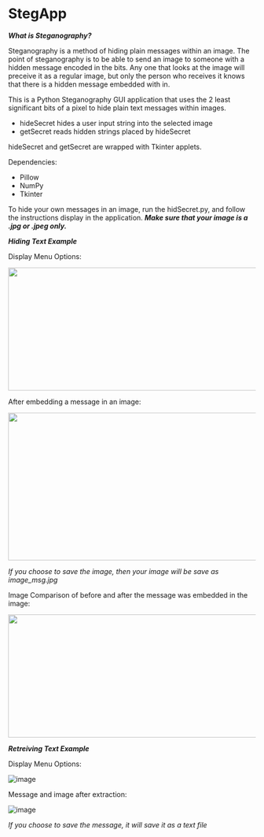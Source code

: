 # StegApp

**_What is Steganography?_**

Steganography is a method of hiding plain messages within an image. The point of steganography is to be able to send an image to someone with a hidden message encoded in the bits. Any one that looks at the image will preceive it as a regular image, but only the person who receives it knows that there is a hidden message embedded with in.

This is a Python Steganography GUI application that uses the 2 least significant bits of a pixel to hide plain text messages within images.

  - hideSecret hides a user input string into the selected image
  - getSecret reads hidden strings placed by hideSecret

hideSecret and getSecret are wrapped with Tkinter applets. 

Dependencies:

  - Pillow
  - NumPy
  - Tkinter

To hide your own messages in an image, run the hidSecret.py, and follow the instructions display in the application. _**Make sure that your image is a .jpg or .jpeg only.**_

**_Hiding Text Example_**

Display Menu Options:

<img src="https://user-images.githubusercontent.com/85080576/149425451-7f3585e7-ac75-40fe-a918-329524272d2c.png" width="600" height="250" />

After embedding a message in an image:

<img src="https://user-images.githubusercontent.com/85080576/149426114-27921ff4-227a-4fe9-9ac2-ce07d78d1989.png" width="600" height="300" />

_If you choose to save the image, then your image will be save as image_msg.jpg_

Image Comparison of before and after the message was embedded in the image:

<img src="https://user-images.githubusercontent.com/85080576/149428273-d90cfbe7-e99b-4466-83af-d7792db3cf6e.png" width="600" height="250" />



**_Retreiving Text Example_**

Display Menu Options:

![image](https://user-images.githubusercontent.com/85080576/149437904-2cc15db8-0c9f-4b45-a687-8b5e10e6dca8.png)

Message and image after extraction:

![image](https://user-images.githubusercontent.com/85080576/149443994-1ff1536c-0f08-4672-a52b-1a36ba967068.png)

_If you choose to save the message, it will save it as a text file_
